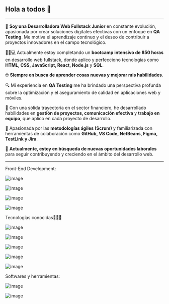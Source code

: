 ## Hola a todos 👋

---

🏫 **Soy una Desarrolladora Web Fullstack Junior** en constante evolución, apasionada por crear soluciones digitales efectivas con un enfoque en **QA Testing**. Me motiva el aprendizaje continuo y el deseo de contribuir a proyectos innovadores en el campo tecnológico.

🧑‍🎓💻 Actualmente estoy completando un **bootcamp intensivo de 850 horas** en desarrollo web fullstack, donde aplico y perfecciono tecnologías como **HTML, CSS, JavaScript, React, Node.js** y **SQL**.

🤓 **Siempre en busca de aprender cosas nuevas y mejorar mis habilidades**.

🔍 Mi experiencia en **QA Testing** me ha brindado una perspectiva profunda sobre la optimización y el aseguramiento de calidad en aplicaciones web y móviles.

🏦 Con una sólida trayectoria en el sector financiero, he desarrollado habilidades en **gestión de proyectos, comunicación efectiva** y **trabajo en equipo**, que aplico en cada proyecto de desarrollo.

🎯 Apasionada por las **metodologías ágiles (Scrum)** y familiarizada con herramientas de colaboración como **GitHub, VS Code, NetBeans, Figma, TestLink y Jira**.

🤔 **Actualmente, estoy en búsqueda de nuevas oportunidades laborales** para seguir contribuyendo y creciendo en el ámbito del desarrollo web.

---

Front-End Development:

![image](https://github.com/user-attachments/assets/61424371-695c-4f48-a58c-1f3d1d0da784)

![image](https://github.com/user-attachments/assets/910884c9-4a82-4658-a034-f96ac51173cd)

![image](https://github.com/user-attachments/assets/7b91e3c0-87f4-4852-bec2-7542264de581)

![image](https://github.com/user-attachments/assets/4375c715-68c6-4732-abbd-32aa115235ba)


Tecnologías conocidas👨🏻‍💻

![image](https://github.com/user-attachments/assets/92af57d2-3f4d-4e68-a768-3497adef55f4)

![image](https://github.com/user-attachments/assets/9093af40-e71c-481f-ab1c-0b5a5f3d468d)

![image](https://github.com/user-attachments/assets/3d759d67-8c40-46ac-9b29-a6eae6d054cd)

![image](https://github.com/user-attachments/assets/671cc944-b82f-4eba-9383-6ca95e86119f)

![image](https://github.com/user-attachments/assets/5501646a-6b4b-41ec-b6f6-3d6a03426ae8)

Softwares y herramientas:

![image](https://github.com/user-attachments/assets/e44586ac-a2ce-4493-82af-3b486337feac)

![image](https://github.com/user-attachments/assets/76c68939-c4ab-495c-904f-35182f05362b)








